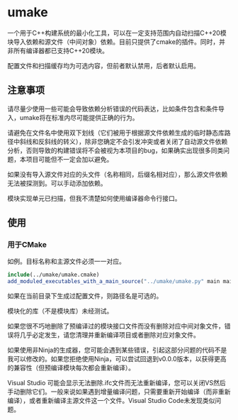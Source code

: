 # umake

一个用于C++构建系统的最小化工具，可以在一定支持范围内自动扫描C++20模块导入依赖和源文件（中间对象）依赖。目前只提供了cmake的插件。同时，并非所有编译器都已支持C++20模块。

配置文件和扫描缓存均为可选内容，但前者默认禁用，后者默认启用。

## 注意事项

请尽量少使用一些可能会导致依赖分析错误的代码表达，比如条件包含和条件导入，umake将在标准内尽可能提供正确的行为。

请避免在文件名中使用双下划线（它们被用于根据源文件依赖生成的临时静态库路径中斜线和反斜线的转义），除非您确定不会引发冲突或者关闭了自动源文件依赖分析，否则导致的构建错误将不会被视为本项目的bug，如果确实出现很多同类问题，本项目可能但不一定会加以避免。

如果没有导入源文件对应的头文件（名称相同，后缀名相对应），那么源文件依赖无法被探测到。可以手动添加依赖。

模块实现单元已扫描，但我不清楚如何使用编译器命令行接口。

## 使用

### 用于CMake

如例。目标名称和主源文件必须一一对应。

~~~CMake
include(../umake/umake.cmake)
add_moduled_executables_with_a_main_source("../umake/umake.py" main main.cpp tests tests.cpp)
~~~

如果在当前目录下生成过配置文件，则路径名是可选的。

模块化的库（不是模块库）未经测试。

如果您很不巧地删除了预编译过的模块接口文件而没有删除对应中间对象文件，错误将几乎必定发生，请您清理并重新编译项目或者删除对应对象文件。

如果使用非Ninja的生成器，您可能会遇到某些错误，引起这部分问题的代码不是我可以修改的。如果您拒绝使用Ninja，可以尝试回退到v0.0.0版本，以获得更高的兼容性（但预编译模块每次都会重新编译）。

Visual Studio 可能会显示无法删除.ifc文件而无法重新编译，您可以关闭VS然后手动删除它们。一般来说如果遇到增量编译问题，只需要重新开始编译（而非重新编译），或者重新编译主源文件这一个文件。Visual Studio Code未发现类似问题。
